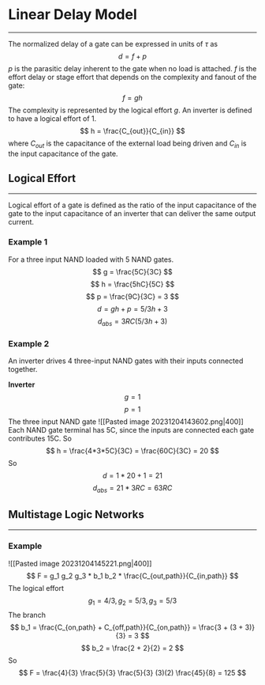 # Linear Delay Model
---
The normalized delay of a gate can be expressed in units of $\tau$ as
$$ d = f + p $$
$p$ is the parasitic delay inherent to the gate when no load is attached. $f$ is the effort delay or stage effort that depends on the complexity and fanout of the gate:
$$ f = gh $$
The complexity is represented by the logical effort $g$. An inverter is defined to have a logical effort of 1. 
$$ h = \frac{C_{out}}{C_{in}} $$
where $C_{out}$ is the capacitance of the external load being driven and $C_{in}$ is the input capacitance of the gate.
## Logical Effort
---
Logical effort of a gate is defined as the ratio of the input capacitance of the gate to the input capacitance of an inverter that can deliver the same output current.

### Example 1
For a three input NAND loaded with 5 NAND gates.
$$ g = \frac{5C}{3C} $$
$$ h = \frac{5hC}{5C} $$
$$ p = \frac{9C}{3C} = 3 $$
$$ d = gh + p = 5/3 h + 3 $$
$$ d_{abs} = 3RC(5/3h + 3) $$

### Example 2 
An inverter drives 4 three-input NAND gates with their inputs connected together.

**Inverter**
$$ g = 1 $$
$$ p = 1 $$
The three input NAND gate
![[Pasted image 20231204143602.png|400]]
Each NAND gate terminal has 5C, since the inputs are connected each gate contributes 15C. So
$$ h = \frac{4*3*5C}{3C} = \frac{60C}{3C} = 20 $$
So
$$ d = 1 *20 + 1 = 21 $$
$$ d_{abs} = 21 * 3RC = 63RC $$
## Multistage Logic Networks
---


### Example
![[Pasted image 20231204145221.png|400]]
$$ F = g_1 g_2 g_3 * b_1 b_2 * \frac{C_{out,path}}{C_{in,path}} $$
The logical effort
$$ g_1 = 4/3, g_2 = 5/3, g_3 = 5/3 $$
The branch
$$ b_1 = \frac{C_{on,path} + C_{off,path}}{C_{on,path}} = \frac{3 + (3 + 3)}{3} = 3  $$
$$ b_2 = \frac{2 + 2}{2} = 2 $$
So
$$ F = \frac{4}{3} \frac{5}{3} \frac{5}{3} (3)(2) \frac{45}{8} = 125 $$
